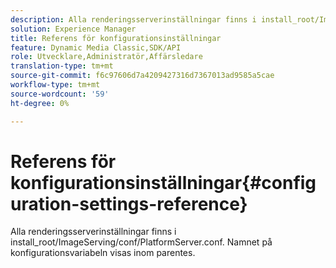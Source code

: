 ```yaml
---
description: Alla renderingsserverinställningar finns i install_root/ImageServing/conf/PlatformServer.conf. Namnet på konfigurationsvariabeln visas inom parentes.
solution: Experience Manager
title: Referens för konfigurationsinställningar
feature: Dynamic Media Classic,SDK/API
role: Utvecklare,Administratör,Affärsledare
translation-type: tm+mt
source-git-commit: f6c97606d7a4209427316d7367013ad9585a5cae
workflow-type: tm+mt
source-wordcount: '59'
ht-degree: 0%

---
```



# Referens för konfigurationsinställningar{#configuration-settings-reference}

Alla renderingsserverinställningar finns i install_root/ImageServing/conf/PlatformServer.conf. Namnet på konfigurationsvariabeln visas inom parentes.

